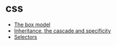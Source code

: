 <!-- this entire file is auto-generated -->

# css

- [The box model](Box-model.md)
- [Inheritance, the cascade and specificity ](Inheritance-cascade-specificity.md)
- [Selectors](Selectors.md)
